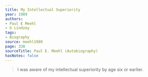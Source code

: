 ```yaml
---
title: My Intellectual Superiority
year: 1989
authors:
- Paul E Meehl
- G Lindzey
tags:
- Biography
source: meehl1989
page: 338
sourceTitle: Paul E. Meehl (Autobiography)
hasNotes: false
---
```


> I was aware of my intellectual superiority by age six or earlier.
